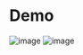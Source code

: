 # Demo
![image](https://github.com/Sanskarsghyar/Dashtoon_Style_Transfer/assets/84180947/6c5ed27d-9081-499a-a688-80c38ae4c460)
![image](https://github.com/Sanskarsghyar/Dashtoon_Style_Transfer/assets/84180947/7204f0bd-2104-427b-9ed6-968881ba5862)
